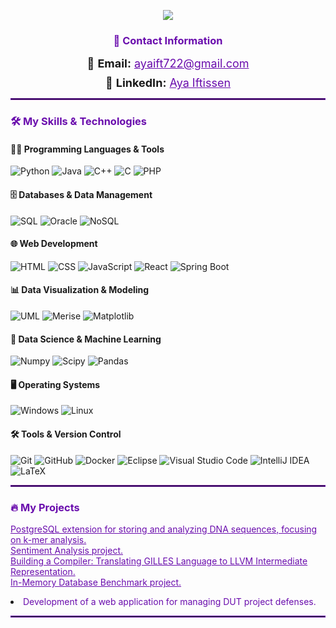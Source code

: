 <p align="center">
  <!-- Typing SVG by DenverCoder1 - https://github.com/DenverCoder1/readme-typing-svg -->
  <a href="https://github.com/gkrampah/readme-typing-svg">
    <img src="https://readme-typing-svg.demolab.com?font=Fira+Code&duration=2000&pause=500&color=6a0dad&width=435&height=53&separator=%3C&lines=I+am+a+Computer+Science+Student" />
  </a>
</p>

<h3 style="color: #6a0dad; text-align: center;">💬 Contact Information</h3>
<p align="center">
  <ul style="list-style-type: none; padding: 0; text-align: center;">
    <li style="font-size: 18px; margin-bottom: 10px;">
      📧 <strong>Email:</strong> <a href="mailto:ayaift722@gmail.com" style="color: #6a0dad;">ayaift722@gmail.com</a>
    </li>
    <li style="font-size: 18px; margin-bottom: 10px;">
      🔗 <strong>LinkedIn:</strong> <a href="https://www.linkedin.com/in/aya-iftissen-47b669255" style="color: #6a0dad;">Aya Iftissen</a>
    </li>
  </ul>
</p>

<hr style="border: 1px solid #6a0dad;">

<h3 style="color: #6a0dad;">🛠️ My Skills & Technologies</h3>

#### 👨‍💻 Programming Languages & Tools
<p>
  <img src="https://img.shields.io/badge/Python-14354C.svg?logo=python&logoColor=white" alt="Python"/>
  <img src="https://img.shields.io/badge/Java-007396.svg?logo=java&logoColor=white" alt="Java"/>
  <img src="https://custom-icon-badges.demolab.com/badge/C++-9C033A.svg?logo=cpp2&logoColor=white" alt="C++"/>
  <img src="https://img.shields.io/badge/C-00599C.svg?logo=c&logoColor=white" alt="C"/>
  <img src="https://img.shields.io/badge/PHP-777BB4.svg?logo=php&logoColor=white" alt="PHP"/>
</p>

#### 🗄️ Databases & Data Management
<p>
  <img src="https://custom-icon-badges.demolab.com/badge/SQL-025E8C.svg?logo=database&logoColor=white" alt="SQL"/>
  <img src="https://img.shields.io/badge/Oracle-F80000.svg?logo=oracle&logoColor=white" alt="Oracle"/>
  <img src="https://img.shields.io/badge/NoSQL-5A5B5C.svg?logo=nosql&logoColor=white" alt="NoSQL"/>
</p>

#### 🌐 Web Development
<p>
  <img src="https://img.shields.io/badge/HTML-E34F26.svg?logo=html5&logoColor=white" alt="HTML"/>
  <img src="https://img.shields.io/badge/CSS-1572B6.svg?logo=css3&logoColor=white" alt="CSS"/>
  <img src="https://img.shields.io/badge/JavaScript-F7DF1E.svg?logo=javascript&logoColor=black" alt="JavaScript"/>
  <img src="https://img.shields.io/badge/React-61DAFB.svg?logo=react&logoColor=black" alt="React"/>
  <img src="https://img.shields.io/badge/Spring%20Boot-6DB33F.svg?logo=spring&logoColor=white" alt="Spring Boot"/>
</p>

#### 📊 Data Visualization & Modeling
<p>
  <img src="https://img.shields.io/badge/UML-000000.svg?logo=uml&logoColor=white" alt="UML"/>
  <img src="https://img.shields.io/badge/Merise-66C2A6.svg?logo=merise&logoColor=white" alt="Merise"/>
  <img src="https://img.shields.io/badge/Matplotlib-FF7F0E.svg?logo=matplotlib&logoColor=white" alt="Matplotlib"/>
</p>

#### 🧰 Data Science & Machine Learning
<p>
  <img src="https://img.shields.io/badge/Numpy-013243.svg?logo=numpy&logoColor=white" alt="Numpy"/>
  <img src="https://img.shields.io/badge/Scipy-8B8B7A.svg?logo=scipy&logoColor=white" alt="Scipy"/>
  <img src="https://img.shields.io/badge/Pandas-150458.svg?logo=pandas&logoColor=white" alt="Pandas"/>
</p>

#### 🖥️ Operating Systems
<p>
  <img src="https://img.shields.io/badge/Windows-0078D4.svg?logo=windows&logoColor=white" alt="Windows"/>
  <img src="https://img.shields.io/badge/Linux-FCC624.svg?logo=linux&logoColor=black" alt="Linux"/>
</p>

#### 🛠️ Tools & Version Control
<p>
  <img src="https://img.shields.io/badge/Git-F05033.svg?logo=git&logoColor=white" alt="Git"/>
  <img src="https://img.shields.io/badge/GitHub-181717.svg?logo=github&logoColor=white" alt="GitHub"/>
  <img src="https://img.shields.io/badge/Docker-2496ED.svg?logo=docker&logoColor=white" alt="Docker"/>
  <img src="https://img.shields.io/badge/Eclipse-2C2255.svg?logo=eclipse&logoColor=white" alt="Eclipse"/>
  <img src="https://img.shields.io/badge/VS%20Code-0078D7.svg?logo=visual-studio-code&logoColor=white" alt="Visual Studio Code"/>
  <img src="https://img.shields.io/badge/IntelliJ%20IDEA-000000.svg?logo=intellij-idea&logoColor=white" alt="IntelliJ IDEA"/>
  <img src="https://img.shields.io/badge/LaTeX-008080.svg?logo=LaTeX&logoColor=white" alt="LaTeX"/>
</p>

<hr style="border: 1px solid #6a0dad;">

<h3 style="color: #6a0dad;">🔥 My Projects</h3>
<p>
  <ul style="list-style-type: none; padding: 0;">
    <li><a href="https://github.com/sid2364/dna-sequences-pg-extension" style="color: #6a0dad;">PostgreSQL extension for storing and analyzing DNA sequences, focusing on k-mer analysis.</a></li>
    <li><a href="https://github.com/ayaift/Sentiment-analysis" style="color: #6a0dad;">Sentiment Analysis project.</a></li>
    <li><a href="https://github.com/ayaift/Building-a-Compiler-Translating-GILLES-Language-to-LLVM-Intermediate-Representation" style="color: #6a0dad;">Building a Compiler: Translating GILLES Language to LLVM Intermediate Representation.</a></li>
    <li><a href="https://github.com/ayaift/In-Memory_db_benchmark" style="color: #6a0dad;">In-Memory Database Benchmark project.</a></li>
  </ul>
   <li><a https="//github.com/ayaift/end-of-studies_management_project" style="color: #6a0dad;">Development of a web application for managing DUT project defenses.</a></li>
</p>

<hr style="border: 1px solid #6a0dad;">
